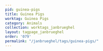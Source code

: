 ```yaml
---
pid: guinea-pigs
title: Guinea Pigs
worktag: Guinea Pigs
category: Animals
collection: worktags_janbrueghel
layout: tagpage_janbrueghel
order: '079'
permalink: "/janbrueghel/tags/guinea-pigs/"
---
```

